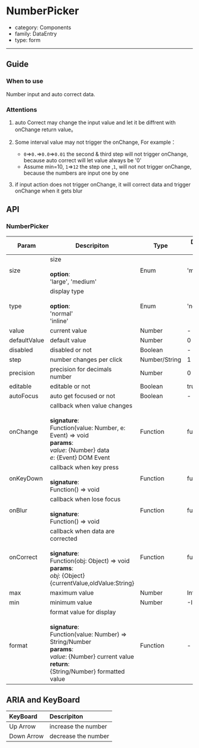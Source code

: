 # NumberPicker

-   category: Components
-   family: DataEntry
-   type: form

---

## Guide

### When to use
Number input and auto correct data.
### Attentions

1.  auto Correct may change the input value and let it be diffrent with onChange return value。

2.  Some interval value may not trigger the onChange, For example：

    -   `0`=>`0.`=>`0.0`=>`0.01`  the second & third step will not trigger onChange, because auto correct will let  value  always be '0'
    -   Assume min=10, `1`=>`12`  the step one ,`1`, will not  not trigger onChange, because the numbers are input one by one

3.  if input action does not trigger onChange, it will  correct data and trigger onChange when it gets blur

## API

### NumberPicker

| Param | Descripiton  | Type  | Default Value |
| ------------ | ------------------------------------------------------------------------------------------------------------------------------- | ------------- | --------- |
| size         | size<br><br>**option**:<br>'large', 'medium'                                                                                         | Enum          | 'medium'  |
| type         | display type<br><br>**option**:<br>'normal'<br>'inline'                                                                         | Enum          | 'normal'  |
| value        | current value                                                                                                                            | Number        | -         |
| defaultValue | default value                                                                                                                             | Number        | 0         |
| disabled     | disabled or not                                                                                                                         | Boolean       | -         |
| step         | number changes per click                                                                                                                             | Number/String | 1         |
| precision    | precision for decimals number                                                                                                                        | Number        | 0         |
| editable     | editable  or not                                                                                                                      | Boolean       | true      |
| autoFocus    | auto get focused or not                                                                                                                           | Boolean       | -         |
| onChange     | callback when value changes<br><br>**signature**:<br>Function(value: Number, e: Event) => void<br>**params**:<br>_value_: {Number} data<br>_e_: {Event} DOM Event | Function      | func.noop |
| onKeyDown    | callback when key press<br><br>**signature**:<br>Function() => void                                                                                       | Function      | func.noop |
| onBlur       | callback when lose focus<br><br>**signature**:<br>Function() => void                                                                                       | Function      | func.noop |
| onCorrect    | callback when data are corrected<br><br>**signature**:<br>Function(obj: Object) => void<br>**params**:<br>_obj_: {Object} {currentValue,oldValue:String}           | Function      | func.noop |
| max          | maximum value                                                                                                       | Number        | Infinity  |
| min          | minimum value                                                                                                        | Number        | -Infinity |
| format       | format value for display<br><br>**signature**:<br>Function(value: Number) => String/Number<br>**params**:<br>_value_: {Number} current value<br>**return**:<br>{String/Number} formatted value<br> | Function      | -         |

## ARIA and KeyBoard

| KeyBoard          | Descripiton                              |
| :---------- | :------------------------------ |
| Up Arrow    | increase the number                          |
| Down Arrow  | decrease the number                          |